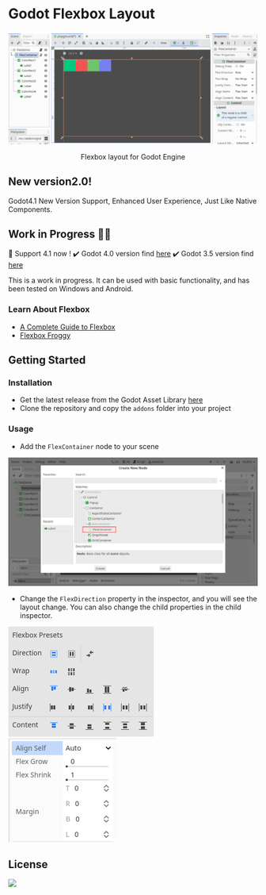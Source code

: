 # Godot Flexbox Layout

<p align="center">
    <img src="./docs/flex-container.gif" alt="flex-container-demo"/>
</p>

<p align="center">
    Flexbox layout for Godot Engine 
</p>

## New version2.0!
Godot4.1 New Version Support, Enhanced User Experience, Just Like Native Components.

## Work in Progress 🧑‍💻
🎉 Support 4.1 now !
✔️ Godot 4.0 version find [here](https://github.com/citizenll/godot-flexbox/tree/main)
✔️ Godot 3.5 version find [here](https://github.com/citizenll/godot-flexbox/tree/main)

This is a work in progress. It can be used with basic functionality, and has been tested on Windows and Android.

### Learn About Flexbox
- [A Complete Guide to Flexbox](https://css-tricks.com/snippets/css/a-guide-to-flexbox/)
- [Flexbox Froggy](https://flexboxfroggy.com/)

## Getting Started
### Installation
- Get the latest release from the Godot Asset Library [here](https://godotengine.org/asset-library/asset/1811)
- Clone the repository and copy the `addons` folder into your project

### Usage
- Add the `FlexContainer` node to your scene
<p align="center">
    <img src="./docs/add-flex-container.png" alt="flex-container-demo"/>
</p>

- Change the `FlexDirection` property in the inspector, and you will see the layout change. You can also change the child properties in the child inspector.

![inspector](./docs/flex-container-property.png)![inspector](./docs/flex-child-property.png)


## License
![](https://img.shields.io/badge/license-MIT-green)
